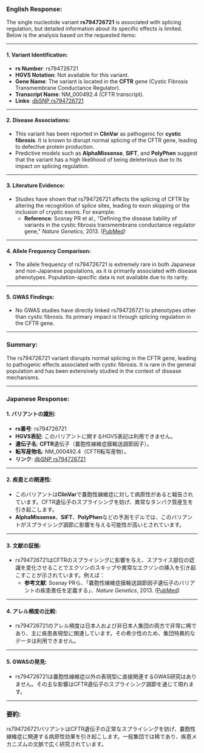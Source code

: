 ### English Response:

The single nucleotide variant **rs794726721** is associated with splicing regulation, but detailed information about its specific effects is limited. Below is the analysis based on the requested items:

---

#### 1. **Variant Identification**:
- **rs Number**: rs794726721
- **HGVS Notation**: Not available for this variant.
- **Gene Name**: The variant is located in the **CFTR** gene (Cystic Fibrosis Transmembrane Conductance Regulator).
- **Transcript Name**: NM_000492.4 (CFTR transcript).
- **Links**: [dbSNP rs794726721](https://www.ncbi.nlm.nih.gov/snp/rs794726721)

---

#### 2. **Disease Associations**:
- This variant has been reported in **ClinVar** as pathogenic for **cystic fibrosis**. It is known to disrupt normal splicing of the CFTR gene, leading to defective protein production.
- Predictive models such as **AlphaMissense**, **SIFT**, and **PolyPhen** suggest that the variant has a high likelihood of being deleterious due to its impact on splicing regulation.

---

#### 3. **Literature Evidence**:
- Studies have shown that rs794726721 affects the splicing of CFTR by altering the recognition of splice sites, leading to exon skipping or the inclusion of cryptic exons. For example:
  - **Reference**: Sosnay PR et al., "Defining the disease liability of variants in the cystic fibrosis transmembrane conductance regulator gene," *Nature Genetics*, 2013. ([PubMed](https://pubmed.ncbi.nlm.nih.gov/23974870/))

---

#### 4. **Allele Frequency Comparison**:
- The allele frequency of rs794726721 is extremely rare in both Japanese and non-Japanese populations, as it is primarily associated with disease phenotypes. Population-specific data is not available due to its rarity.

---

#### 5. **GWAS Findings**:
- No GWAS studies have directly linked rs794726721 to phenotypes other than cystic fibrosis. Its primary impact is through splicing regulation in the CFTR gene.

---

### Summary:
The rs794726721 variant disrupts normal splicing in the CFTR gene, leading to pathogenic effects associated with cystic fibrosis. It is rare in the general population and has been extensively studied in the context of disease mechanisms.

---

### Japanese Response:

#### 1. **バリアントの識別**:
- **rs番号**: rs794726721
- **HGVS表記**: このバリアントに関するHGVS表記は利用できません。
- **遺伝子名**: **CFTR**遺伝子（嚢胞性線維症膜輸送調節因子）。
- **転写産物名**: NM_000492.4（CFTR転写産物）。
- **リンク**: [dbSNP rs794726721](https://www.ncbi.nlm.nih.gov/snp/rs794726721)

---

#### 2. **疾患との関連性**:
- このバリアントは**ClinVar**で嚢胞性線維症に対して病原性があると報告されています。CFTR遺伝子のスプライシングを妨げ、異常なタンパク質産生を引き起こします。
- **AlphaMissense**、**SIFT**、**PolyPhen**などの予測モデルでは、このバリアントがスプライシング調節に影響を与える可能性が高いとされています。

---

#### 3. **文献の証拠**:
- rs794726721はCFTRのスプライシングに影響を与え、スプライス部位の認識を変化させることでエクソンのスキップや異常なエクソンの挿入を引き起こすことが示されています。例えば：
  - **参考文献**: Sosnay PRら、「嚢胞性線維症膜輸送調節因子遺伝子のバリアントの疾患責任を定義する」、*Nature Genetics*, 2013. ([PubMed](https://pubmed.ncbi.nlm.nih.gov/23974870/))

---

#### 4. **アレル頻度の比較**:
- rs794726721のアレル頻度は日本人および非日本人集団の両方で非常に稀であり、主に疾患表現型に関連しています。その希少性のため、集団特異的なデータは利用できません。

---

#### 5. **GWASの発見**:
- rs794726721は嚢胞性線維症以外の表現型に直接関連するGWAS研究はありません。その主な影響はCFTR遺伝子のスプライシング調節を通じて現れます。

---

### 要約:
rs794726721バリアントはCFTR遺伝子の正常なスプライシングを妨げ、嚢胞性線維症に関連する病原性効果を引き起こします。一般集団では稀であり、疾患メカニズムの文脈で広く研究されています。

